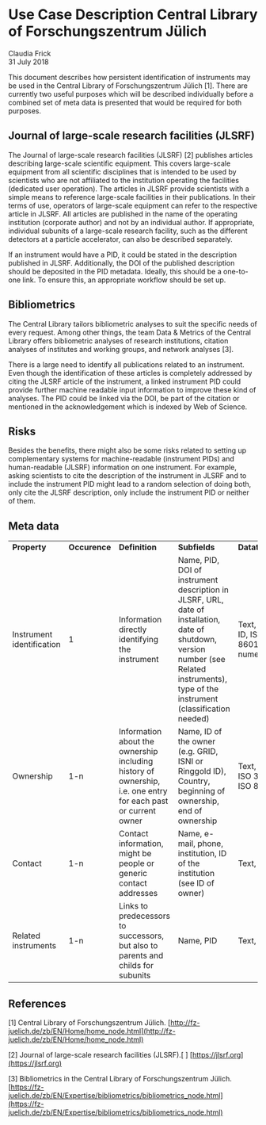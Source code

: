 # Use Case Description Central Library of Forschungszentrum Jülich

Claudia Frick  
31 July 2018
 
This document describes how persistent identification of instruments may be used in the Central Library of Forschungszentrum Jülich [1]. There are currently two useful purposes which will be described individually before a combined set of meta data is presented that would be required for both purposes.

## Journal of large-scale research facilities (JLSRF)

The Journal of large-scale research facilities (JLSRF) [2] publishes articles describing large-scale scientific equipment. This covers large-scale equipment from all scientific disciplines that is intended to be used by scientists who are not affiliated to the institution operating the facilities (dedicated user operation). The articles in JLSRF provide scientists with a simple means to reference large-scale facilities in their publications. In their terms of use, operators of large-scale equipment can refer to the respective article in JLSRF. All articles are published in the name of the operating institution (corporate author) and not by an individual author. If appropriate, individual subunits of a large-scale research facility, such as the different detectors at a particle accelerator, can also be described separately.

If an instrument would have a PID, it could be stated in the description published in JLSRF. Additionally, the DOI of the published description should be deposited in the PID metadata. Ideally, this should be a one-to-one link. To ensure this, an appropriate workflow should be set up.

## Bibliometrics

The Central Library tailors bibliometric analyses to suit the specific needs of every request. Among other things, the team Data & Metrics of the Central Library offers bibliometric analyses of research institutions, citation analyses of institutes and working groups, and network analyses [3].

There is a large need to identify all publications related to an instrument. Even though the identification of these articles is completely addressed by citing the JLSRF article of the instrument, a linked instrument PID could provide further machine readable input information to improve these kind of analyses. The PID could be linked via the DOI, be part of the citation or mentioned in the acknowledgement which is indexed by Web of Science.

## Risks

Besides the benefits, there might also be some risks related to setting up complementary systems for machine-readable (instrument PIDs) and human-readable (JLSRF) information on one instrument. For example, asking scientists to cite the description of the instrument in JLSRF and to include the instrument PID might lead to a random selection of doing both, only cite the JLSRF description, only include the instrument PID or neither of them.

## Meta data

<table>
  <tr>
   <td><strong>Property</strong>
   </td>
   <td><strong>Occurence</strong>
   </td>
   <td><strong>Definition</strong>
   </td>
   <td><strong>Subfields</strong>
   </td>
   <td><strong>Datatypes</strong>
   </td>
  </tr>
  <tr>
   <td>Instrument identification
   </td>
   <td>1
   </td>
   <td>Information directly identifying the instrument
   </td>
   <td>Name, PID, DOI of instrument description in JLSRF, URL, date of installation, date of shutdown, version number (see Related instruments), type of the instrument (classification needed)
   </td>
   <td>Text, URL, ID, ISO 8601, numeric
   </td>
  </tr>
  <tr>
   <td>Ownership
   </td>
   <td>1-n
   </td>
   <td>Information about the ownership including history of ownership, i.e. one entry for each past or current owner
   </td>
   <td>Name, ID of the owner (e.g. GRID, ISNI or Ringgold ID), Country, beginning of ownership, end of ownership
   </td>
   <td>Text, ID, ISO 3166, ISO 8601
   </td>
  </tr>
  <tr>
   <td>Contact
   </td>
   <td>1-n
   </td>
   <td>Contact information, might be people or generic contact addresses
   </td>
   <td>Name, e-mail, phone, institution, ID of the institution (see ID of owner)
   </td>
   <td>Text, ID
   </td>
  </tr>
  <tr>
   <td>Related instruments
   </td>
   <td>1-n
   </td>
   <td>Links to predecessors to successors, but also to parents and childs for subunits
   </td>
   <td>Name, PID
   </td>
   <td>Text, ID
   </td>
  </tr>
</table>


## References


[1] Central Library of Forschungszentrum Jülich. [http://fz-juelich.de/zb/EN/Home/home_node.html](http://fz-juelich.de/zb/EN/Home/home_node.html)  

[2] Journal of large-scale research facilities (JLSRF).[ ] [https://jlsrf.org](https://jlsrf.org)

[3] Bibliometrics in the Central Library of Forschungszentrum Jülich. [https://fz-juelich.de/zb/EN/Expertise/bibliometrics/bibliometrics_node.html](https://fz-juelich.de/zb/EN/Expertise/bibliometrics/bibliometrics_node.html)

 


<!-- Docs to Markdown version 1.0β17 -->
